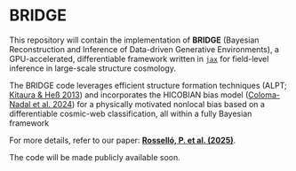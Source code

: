 # BRIDGE

This repository will contain the implementation of **BRIDGE** (Bayesian Reconstruction and Inference of Data-driven Generative Environments), a GPU-accelerated, differentiable framework written in [`jax`](https://docs.jax.dev/en/latest/index.html) for field-level inference in large-scale structure cosmology.

The BRIDGE code leverages efficient structure formation techniques (ALPT; [Kitaura & Heß 2013](https://academic.oup.com/mnrasl/article/435/1/L78/1097681)) and incorporates the HICOBIAN bias model ([Coloma-Nadal et al. 2024](https://iopscience.iop.org/article/10.1088/1475-7516/2024/07/083)) for a physically motivated nonlocal bias based on a differentiable cosmic-web classification, all within a fully Bayesian framework

For more details, refer to our paper:
[**Rosselló, P. et al. (2025)**](https://arxiv.org/abs/2506.03969).

The code will be made publicly available soon.
